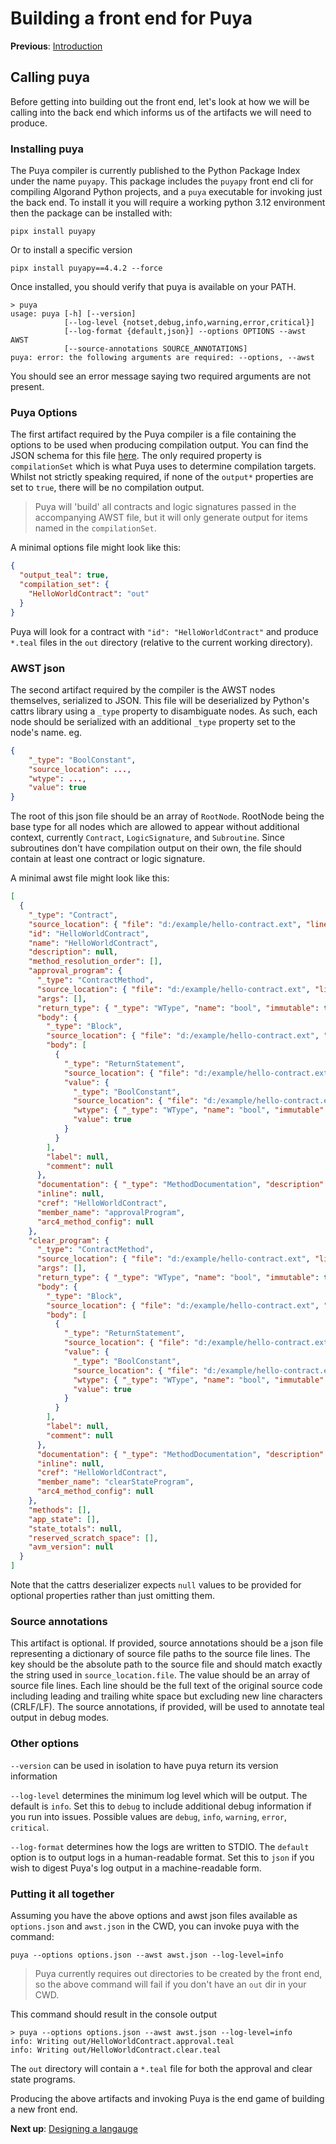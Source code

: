 # Building a front end for Puya

**Previous**: [Introduction](./00-introduction.md)


## Calling puya

Before getting into building out the front end, let's look at how we will be calling into the back end which informs us of the artifacts we will need to produce. 

### Installing puya

The Puya compiler is currently published to the Python Package Index under the name `puyapy`. This package includes the `puyapy` front end cli for compiling Algorand Python projects, and a `puya` executable for invoking just the back end. To install it you will require a working python 3.12 environment then the package can be installed with:

```shell
pipx install puyapy
```

Or to install a specific version

```shell
pipx install puyapy==4.4.2 --force
```

Once installed, you should verify that puya is available on your PATH.

```shell
> puya
usage: puya [-h] [--version]
            [--log-level {notset,debug,info,warning,error,critical}]
            [--log-format {default,json}] --options OPTIONS --awst AWST
            [--source-annotations SOURCE_ANNOTATIONS]
puya: error: the following arguments are required: --options, --awst
```

You should see an error message saying two required arguments are not present. 

### Puya Options

The first artifact required by the Puya compiler is a file containing the options to be used when producing compilation output. You can find the JSON schema for this file [here](./puya-options.json). The only required property is `compilationSet` which is what Puya uses to determine compilation targets. Whilst not strictly speaking required, if none of the `output*` properties are set to `true`, there will be no compilation output.  

> Puya will 'build' all contracts and logic signatures passed in the accompanying AWST file, but it will only generate output for items named in the `compilationSet`.

A minimal options file might look like this: 

```json
{
  "output_teal": true,
  "compilation_set": {
    "HelloWorldContract": "out"
  }
}
```

Puya will look for a contract with `"id": "HelloWorldContract"` and produce `*.teal` files in the `out` directory (relative to the current working directory). 

### AWST json

The second artifact required by the compiler is the AWST nodes themselves, serialized to JSON. This file will be deserialized by Python's cattrs library using a `_type` property to disambiguate nodes. As such, each node should be serialized with an additional `_type` property set to the node's name. eg.

```json
{
    "_type": "BoolConstant",
    "source_location": ...,
    "wtype": ...,
    "value": true
}
```

The root of this json file should be an array of `RootNode`. RootNode being the base type for all nodes which are allowed to appear without additional context, currently `Contract`, `LogicSignature`, and `Subroutine`. Since subroutines don't have compilation output on their own, the file should contain at least one contract or logic signature. 

A minimal awst file might look like this:

```json
[
  {
    "_type": "Contract",
    "source_location": { "file": "d:/example/hello-contract.ext", "line": 3, "end_line": 3, "column": 0, "end_column": 62 },
    "id": "HelloWorldContract",
    "name": "HelloWorldContract",
    "description": null,
    "method_resolution_order": [],
    "approval_program": {
      "_type": "ContractMethod",
      "source_location": { "file": "d:/example/hello-contract.ext", "line": 4, "end_line": 4, "column": 2, "end_column": 35 },
      "args": [],
      "return_type": { "_type": "WType", "name": "bool", "immutable": true, "ephemeral": false, "scalar_type": 2 },
      "body": {
        "_type": "Block",
        "source_location": { "file": "d:/example/hello-contract.ext", "line": 4, "end_line": 8, "column": 36, "end_column": 3 },
        "body": [
          {
            "_type": "ReturnStatement",
            "source_location": { "file": "d:/example/hello-contract.ext", "line": 7, "end_line": 7, "column": 4, "end_column": 15 },
            "value": {
              "_type": "BoolConstant",
              "source_location": { "file": "d:/example/hello-contract.ext", "line": 7, "end_line": 7, "column": 11, "end_column": 15 },
              "wtype": { "_type": "WType", "name": "bool", "immutable": true, "ephemeral": false, "scalar_type": 2 },
              "value": true
            }
          }
        ],
        "label": null,
        "comment": null
      },
      "documentation": { "_type": "MethodDocumentation", "description": null, "args": {}, "returns": null },
      "inline": null,
      "cref": "HelloWorldContract",
      "member_name": "approvalProgram",
      "arc4_method_config": null
    },
    "clear_program": {
      "_type": "ContractMethod",
      "source_location": { "file": "d:/example/hello-contract.ext", "line": 9, "end_line": 9, "column": 2, "end_column": 37 },
      "args": [],
      "return_type": { "_type": "WType", "name": "bool", "immutable": true, "ephemeral": false, "scalar_type": 2 },
      "body": {
        "_type": "Block",
        "source_location": { "file": "d:/example/hello-contract.ext", "line": 9, "end_line": 11, "column": 38, "end_column": 3 },
        "body": [
          {
            "_type": "ReturnStatement",
            "source_location": { "file": "d:/example/hello-contract.ext", "line": 10, "end_line": 10, "column": 4, "end_column": 15 },
            "value": {
              "_type": "BoolConstant",
              "source_location": { "file": "d:/example/hello-contract.ext", "line": 10, "end_line": 10, "column": 11, "end_column": 15 },
              "wtype": { "_type": "WType", "name": "bool", "immutable": true, "ephemeral": false, "scalar_type": 2 },
              "value": true
            }
          }
        ],
        "label": null,
        "comment": null
      },
      "documentation": { "_type": "MethodDocumentation", "description": null, "args": {}, "returns": null },
      "inline": null,
      "cref": "HelloWorldContract",
      "member_name": "clearStateProgram",
      "arc4_method_config": null
    },
    "methods": [],
    "app_state": [],
    "state_totals": null,
    "reserved_scratch_space": [],
    "avm_version": null
  }
]
```

Note that the cattrs deserializer expects `null` values to be provided for optional properties rather than just omitting them.

### Source annotations

This artifact is optional. If provided, source annotations should be a json file representing a dictionary of source file paths to the source file lines. The key should be the absolute path to the source file and should match exactly the string used in `source_location.file`. The value should be an array of source file lines. Each line should be the full text of the original source code including leading and trailing white space but excluding new line characters (CRLF/LF). The source annotations, if provided, will be used to annotate teal output in debug modes.

### Other options

`--version` can be used in isolation to have puya return its version information

`--log-level` determines the minimum log level which will be output. The default is `info`. Set this to `debug` to include additional debug information if you run into issues. Possible values are `debug`, `info`, `warning`, `error`, `critical`. 

`--log-format` determines how the logs are written to STDIO. The `default` option is to output logs in a human-readable format. Set this to `json` if you wish to digest Puya's log output in a machine-readable form.  

### Putting it all together

Assuming you have the above options and awst json files available as `options.json` and `awst.json` in the CWD, you can invoke puya with the command:

```shell
puya --options options.json --awst awst.json --log-level=info
```

> Puya currently requires out directories to be created by the front end, so the above command will fail if you don't have an `out` dir in your CWD.

This command should result in the console output 

```
> puya --options options.json --awst awst.json --log-level=info
info: Writing out/HelloWorldContract.approval.teal
info: Writing out/HelloWorldContract.clear.teal
```

The `out` directory will contain a `*.teal` file for both the approval and clear state programs.

Producing the above artifacts and invoking Puya is the end game of building a new front end. 

**Next up**: [Designing a langauge](./02-designing-a-language.md)
